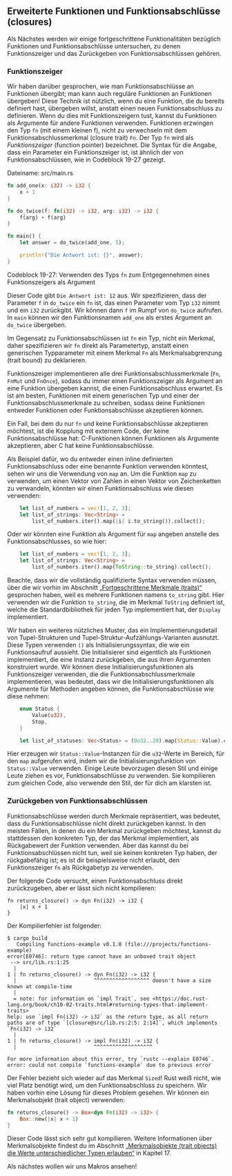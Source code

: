 ## Erweiterte Funktionen und Funktionsabschlüsse (closures)

Als Nächstes werden wir einige fortgeschrittene Funktionalitäten bezüglich
Funktionen und Funktionsabschlüsse untersuchen, zu denen Funktionszeiger und
das Zurückgeben von Funktionsabschlüssen gehören.

### Funktionszeiger

Wir haben darüber gesprochen, wie man Funktionsabschlüsse an Funktionen
übergibt; man kann auch reguläre Funktionen an Funktionen übergeben! Diese
Technik ist nützlich, wenn du eine Funktion, die du bereits definiert hast,
übergeben willst, anstatt einen neuen Funktionsabschluss zu definieren. Wenn du
dies mit Funktionszeigern tust, kannst du Funktionen als Argumente für andere
Funktionen verwenden. Funktionen erzwingen den Typ `fn` (mit einem kleinen f),
nicht zu verwechseln mit dem Funktionsabschlussmerkmal (closure trait) `Fn`.
Der Typ `fn` wird als *Funktionszeiger* (function pointer) bezeichnet. Die
Syntax für die Angabe, dass ein Parameter ein Funktionszeiger ist, ist ähnlich
der von Funktionsabschlüssen, wie in Codeblock 19-27 gezeigt.

<span class="filename">Dateiname: src/main.rs</span>

```rust
fn add_one(x: i32) -> i32 {
    x + 1
}

fn do_twice(f: fn(i32) -> i32, arg: i32) -> i32 {
    f(arg) + f(arg)
}

fn main() {
    let answer = do_twice(add_one, 5);

    println!("Die Antwort ist: {}", answer);
}
```

<span class="caption">Codeblock 19-27: Verwenden des Typs `fn` zum
Entgegennehmen eines Funktionszeigers als Argument</span>

Dieser Code gibt `Die Antwort ist: 12` aus. Wir spezifizieren, dass der
Parameter `f` in `do_twice` ein `fn` ist, das einen Parameter vom Typ `i32`
nimmt und ein `i32` zurückgibt. Wir können dann `f` im Rumpf von `do_twice`
aufrufen. In `main` können wir den Funktionsnamen `add_one` als erstes Argument
an `do_twice` übergeben.

Im Gegensatz zu Funktionsabschlüssen ist `fn` ein Typ, nicht ein Merkmal, daher
spezifizieren wir `fn` direkt als Parametertyp, anstatt einen generischen
Typparameter mit einem Merkmal `Fn` als Merkmalsabgrenzung (trait bound) zu
deklarieren.

Funktionszeiger implementieren alle drei Funktionsabschlussmerkmale (`Fn`,
`FnMut` und `FnOnce`), sodass du immer einen Funktionszeiger als Argument an
eine Funktion übergeben kannst, die einen Funktionsabschluss erwartet. Es ist
am besten, Funktionen mit einem generischen Typ und einer der
Funktionsabschlussmerkmale zu schreiben, sodass deine Funktionen entweder
Funktionen oder Funktionsabschlüsse akzeptieren können.

Ein Fall, bei dem du nur `fn` und keine Funktionsabschlüsse akzeptieren
möchtest, ist die Kopplung mit externem Code, der keine Funktionsabschlüsse
hat: C-Funktionen können Funktionen als Argumente akzeptieren, aber C hat keine
Funktionsabschlüsse.

Als Beispiel dafür, wo du entweder einen inline definierten Funktionsabschluss
oder eine benannte Funktion verwenden könntest, sehen wir uns die Verwendung
von `map` an. Um die Funktion `map` zu verwenden, um einen Vektor von Zahlen in
einen Vektor von Zeichenketten zu verwandeln, könnten wir einen
Funktionsabschluss wie diesen verwenden:

```rust
    let list_of_numbers = vec![1, 2, 3];
    let list_of_strings: Vec<String> =
        list_of_numbers.iter().map(|i| i.to_string()).collect();
```

Oder wir könnten eine Funktion als Argument für `map` angeben anstelle des
Funktionsabschlusses, so wie hier:

```rust
    let list_of_numbers = vec![1, 2, 3];
    let list_of_strings: Vec<String> =
        list_of_numbers.iter().map(ToString::to_string).collect();
```

Beachte, dass wir die vollständig qualifizierte Syntax verwenden müssen, über
die wir vorhin im Abschnitt [„Fortgeschrittene Merkmale
(traits)“][advanced-traits] gesprochen haben, weil es mehrere Funktionen namens
`to_string` gibt. Hier verwenden wir die Funktion `to_string`, die im Merkmal
`ToString` definiert ist, welche die Standardbibliothek für jeden Typ
implementiert hat, der `Display` implementiert.

Wir haben ein weiteres nützliches Muster, das ein Implementierungsdetail von
Tupel-Strukturen und Tupel-Struktur-Aufzählungs-Varianten ausnutzt. Diese Typen
verwenden `()` als Initialisierungssyntax, die wie ein Funktionsaufruf
aussieht. Die Initialisierer sind eigentlich als Funktionen implementiert, die
eine Instanz zurückgeben, die aus ihren Argumenten konstruiert wurde. Wir
können diese Initialisierungsfunktionen als Funktionszeiger verwenden, die die
Funktionsabschlussmerkmale implementieren, was bedeutet, dass wir die
Initialisierungsfunktionen als Argumente für Methoden angeben können, die
Funktionsabschlüsse wie diese nehmen:

```rust
    enum Status {
        Value(u32),
        Stop,
    }

    let list_of_statuses: Vec<Status> = (0u32..20).map(Status::Value).collect();
```

Hier erzeugen wir `Status::Value`-Instanzen für die `u32`-Werte im Bereich, für
den `map` aufgerufen wird, indem wir die Initialisierungsfunktion von
`Status::Value` verwenden. Einige Leute bevorzugen diesen Stil und einige Leute
ziehen es vor, Funktionsabschlüsse zu verwenden. Sie kompilieren zum gleichen
Code, also verwende den Stil, der für dich am klarsten ist.

### Zurückgeben von Funktionsabschlüssen

Funktionsabschlüsse werden durch Merkmale repräsentiert, was bedeutet, dass du
Funktionsabschlüsse nicht direkt zurückgeben kannst. In den meisten Fällen, in
denen du ein Merkmal zurückgeben möchtest, kannst du stattdessen den konkreten
Typ, der das Merkmal implementiert, als Rückgabewert der Funktion verwenden.
Aber das kannst du bei Funktionsabschlüssen nicht tun, weil sie keinen
konkreten Typ haben, der rückgabefähig ist; es ist dir beispielsweise nicht
erlaubt, den Funktionszeiger `fn` als Rückgabetyp zu verwenden.

Der folgende Code versucht, einen Funktionsabschluss direkt zurückzugeben, aber
er lässt sich nicht kompilieren:

```rust,does_not_compile
fn returns_closure() -> dyn Fn(i32) -> i32 {
    |x| x + 1
}
```

Der Kompilierfehler ist folgender:

```console
$ cargo build
   Compiling functions-example v0.1.0 (file:///projects/functions-example)
error[E0746]: return type cannot have an unboxed trait object
 --> src/lib.rs:1:25
  |
1 | fn returns_closure() -> dyn Fn(i32) -> i32 {
  |                         ^^^^^^^^^^^^^^^^^^ doesn't have a size known at compile-time
  |
  = note: for information on `impl Trait`, see <https://doc.rust-lang.org/book/ch10-02-traits.html#returning-types-that-implement-traits>
help: use `impl Fn(i32) -> i32` as the return type, as all return paths are of type `[closure@src/lib.rs:2:5: 2:14]`, which implements `Fn(i32) -> i32`
  |
1 | fn returns_closure() -> impl Fn(i32) -> i32 {
  |                         ^^^^^^^^^^^^^^^^^^^

For more information about this error, try `rustc --explain E0746`.
error: could not compile `functions-example` due to previous error
```

Der Fehler bezieht sich wieder auf das Merkmal `Sized`! Rust weiß nicht, wie
viel Platz benötigt wird, um den Funktionsabschluss zu speichern. Wir haben
vorhin eine Lösung für dieses Problem gesehen. Wir können ein Merkmalsobjekt
(trait object) verwenden:

```rust
fn returns_closure() -> Box<dyn Fn(i32) -> i32> {
    Box::new(|x| x + 1)
}
```

Dieser Code lässt sich sehr gut kompilieren. Weitere Informationen über
Merkmalsobjekte findest du im Abschnitt [„Merkmalsobjekte (trait objects) die
Werte unterschiedlicher Typen erlauben“][trait-objects] in Kapitel 17.

Als nächstes wollen wir uns Makros ansehen!

[advanced-traits]: ch19-03-advanced-traits.html
[trait-objects]: ch17-02-trait-objects.html
